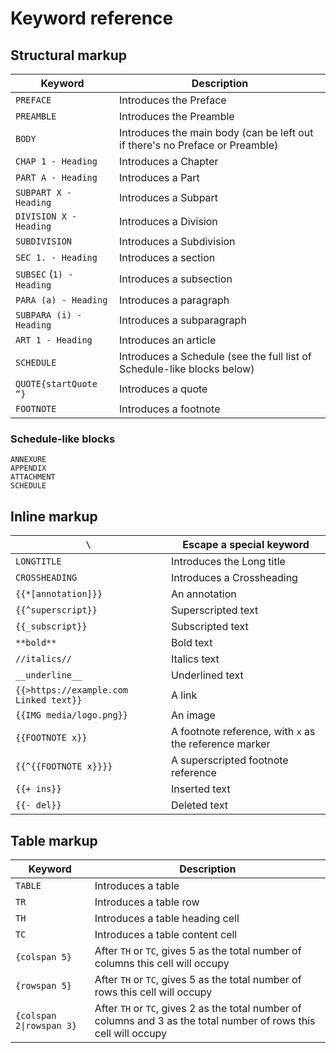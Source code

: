 # Keyword reference

## Structural markup

| Keyword                  | Description                                                                  |
| ------------------------ | ---------------------------------------------------------------------------- |
| `PREFACE`                | Introduces the Preface                                                       |
| `PREAMBLE`               | Introduces the Preamble                                                      |
| `BODY`                   | Introduces the main body (can be left out if there's no Preface or Preamble) |
| `CHAP 1 - Heading`       | Introduces a Chapter                                                         |
| `PART A - Heading`       | Introduces a Part                                                            |
| `SUBPART X - Heading`    | Introduces a Subpart                                                         |
| `DIVISION X - Heading`   | Introduces a Division                                                        |
| `SUBDIVISION`            | Introduces a Subdivision                                                     |
| `SEC 1. - Heading`       | Introduces a section                                                         |
| `SUBSEC` (`1) - Heading` | Introduces a subsection                                                      |
| `PARA (a) - Heading`     | Introduces a paragraph                                                       |
| `SUBPARA (i) - Heading`  | Introduces a subparagraph                                                    |
| `ART 1 - Heading`        | Introduces an article                                                        |
| `SCHEDULE`               | Introduces a Schedule (see the full list of Schedule-like blocks below)      |
| `QUOTE{startQuote “}`    | Introduces a quote                                                           |
| `FOOTNOTE`               | Introduces a footnote                                                        |

### Schedule-like blocks

`ANNEXURE`\
`APPENDIX` \
`ATTACHMENT` \
`SCHEDULE`

## Inline markup

| `\`                                    | Escape a special keyword                               |
| -------------------------------------- | ------------------------------------------------------ |
| `LONGTITLE`                            | Introduces the Long title                              |
| `CROSSHEADING`                         | Introduces a Crossheading                              |
| `{{*[annotation]}}`                    | An annotation                                          |
| `{{^superscript}}`                     | Superscripted text                                     |
| `{{_subscript}}`                       | Subscripted text                                       |
| `**bold**`                             | Bold text                                              |
| `//italics//`                          | Italics text                                           |
| `__underline__`                        | Underlined text                                        |
| `{{>https://example.com Linked text}}` | A link                                                 |
| `{{IMG media/logo.png}}`               | An image                                               |
| `{{FOOTNOTE x}}`                       | A footnote reference, with `x` as the reference marker |
| `{{^{{FOOTNOTE x}}}}`                  | A superscripted footnote reference                     |
| `{{+ ins}}`                            | Inserted text                                          |
| `{{- del}}`                            | Deleted text                                           |

## Table markup

| Keyword                  | Description                                                                                                        |
| ------------------------ | ------------------------------------------------------------------------------------------------------------------ |
| `TABLE`                  | Introduces a table                                                                                                 |
| `TR`                     | Introduces a table row                                                                                             |
| `TH`                     | Introduces a table heading cell                                                                                    |
| `TC`                     | Introduces a table content cell                                                                                    |
| `{colspan 5}`            | After `TH` or `TC`, gives 5 as the total number of columns this cell will occupy                                   |
| `{rowspan 5}`            | After `TH` or `TC`, gives 5 as the total number of rows this cell will occupy                                      |
| `{colspan 2\|rowspan 3}` | After `TH` or `TC`, gives 2 as the total number of columns and 3 as the total number of rows this cell will occupy |
